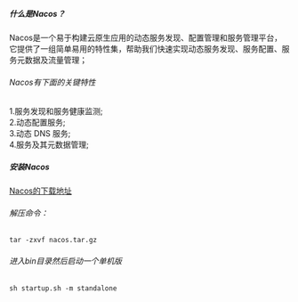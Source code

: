 ##### 什么是Nacos？
Nacos是一个易于构建云原生应用的动态服务发现、配置管理和服务管理平台，它提供了一组简单易用的特性集，帮助我们快速实现动态服务发现、服务配置、服务元数据及流量管理； 
###### Nacos有下面的关键特性  
  1.服务发现和服务健康监测;  
  2.动态配置服务;   
  3.动态 DNS 服务;  
  4.服务及其元数据管理;  

##### 安装Nacos
[Nacos的下载地址](https://github.com/alibaba/nacos/releases "Nacos的GitHub下载地址")
###### 解压命令：  
``` Bashh
tar -zxvf nacos.tar.gz
```
###### 进入bin目录然后启动一个单机版
``` Bashh
sh startup.sh -m standalone
```
